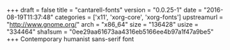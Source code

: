 +++
draft = false
title = "cantarell-fonts"
version = "0.0.25-1"
date = "2016-08-19T11:37:48"
categories = ['x11', 'xorg-core', 'xorg-fonts']
upstreamurl = "http://www.gnome.org/"
arch = "x86_64"
size = "136428"
usize = "334464"
sha1sum = "0ee29aa61673aa4316eb5166ee4b97a1f47a9be5"
+++
Contemporary humanist sans-serif font